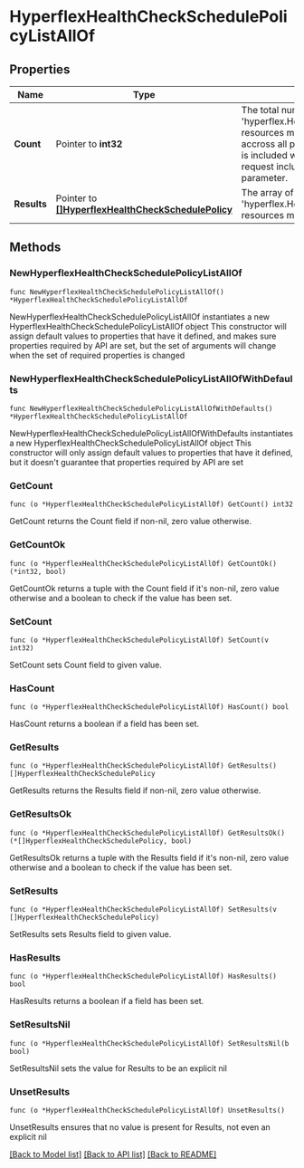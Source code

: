 # HyperflexHealthCheckSchedulePolicyListAllOf

## Properties

Name | Type | Description | Notes
------------ | ------------- | ------------- | -------------
**Count** | Pointer to **int32** | The total number of &#39;hyperflex.HealthCheckSchedulePolicy&#39; resources matching the request, accross all pages. The &#39;Count&#39; attribute is included when the HTTP GET request includes the &#39;$inlinecount&#39; parameter. | [optional] 
**Results** | Pointer to [**[]HyperflexHealthCheckSchedulePolicy**](HyperflexHealthCheckSchedulePolicy.md) | The array of &#39;hyperflex.HealthCheckSchedulePolicy&#39; resources matching the request. | [optional] 

## Methods

### NewHyperflexHealthCheckSchedulePolicyListAllOf

`func NewHyperflexHealthCheckSchedulePolicyListAllOf() *HyperflexHealthCheckSchedulePolicyListAllOf`

NewHyperflexHealthCheckSchedulePolicyListAllOf instantiates a new HyperflexHealthCheckSchedulePolicyListAllOf object
This constructor will assign default values to properties that have it defined,
and makes sure properties required by API are set, but the set of arguments
will change when the set of required properties is changed

### NewHyperflexHealthCheckSchedulePolicyListAllOfWithDefaults

`func NewHyperflexHealthCheckSchedulePolicyListAllOfWithDefaults() *HyperflexHealthCheckSchedulePolicyListAllOf`

NewHyperflexHealthCheckSchedulePolicyListAllOfWithDefaults instantiates a new HyperflexHealthCheckSchedulePolicyListAllOf object
This constructor will only assign default values to properties that have it defined,
but it doesn't guarantee that properties required by API are set

### GetCount

`func (o *HyperflexHealthCheckSchedulePolicyListAllOf) GetCount() int32`

GetCount returns the Count field if non-nil, zero value otherwise.

### GetCountOk

`func (o *HyperflexHealthCheckSchedulePolicyListAllOf) GetCountOk() (*int32, bool)`

GetCountOk returns a tuple with the Count field if it's non-nil, zero value otherwise
and a boolean to check if the value has been set.

### SetCount

`func (o *HyperflexHealthCheckSchedulePolicyListAllOf) SetCount(v int32)`

SetCount sets Count field to given value.

### HasCount

`func (o *HyperflexHealthCheckSchedulePolicyListAllOf) HasCount() bool`

HasCount returns a boolean if a field has been set.

### GetResults

`func (o *HyperflexHealthCheckSchedulePolicyListAllOf) GetResults() []HyperflexHealthCheckSchedulePolicy`

GetResults returns the Results field if non-nil, zero value otherwise.

### GetResultsOk

`func (o *HyperflexHealthCheckSchedulePolicyListAllOf) GetResultsOk() (*[]HyperflexHealthCheckSchedulePolicy, bool)`

GetResultsOk returns a tuple with the Results field if it's non-nil, zero value otherwise
and a boolean to check if the value has been set.

### SetResults

`func (o *HyperflexHealthCheckSchedulePolicyListAllOf) SetResults(v []HyperflexHealthCheckSchedulePolicy)`

SetResults sets Results field to given value.

### HasResults

`func (o *HyperflexHealthCheckSchedulePolicyListAllOf) HasResults() bool`

HasResults returns a boolean if a field has been set.

### SetResultsNil

`func (o *HyperflexHealthCheckSchedulePolicyListAllOf) SetResultsNil(b bool)`

 SetResultsNil sets the value for Results to be an explicit nil

### UnsetResults
`func (o *HyperflexHealthCheckSchedulePolicyListAllOf) UnsetResults()`

UnsetResults ensures that no value is present for Results, not even an explicit nil

[[Back to Model list]](../README.md#documentation-for-models) [[Back to API list]](../README.md#documentation-for-api-endpoints) [[Back to README]](../README.md)


